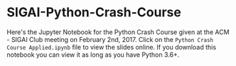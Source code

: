 # SIGAI-Python-Crash-Course
Here's the Jupyter Notebook for the Python Crash Course given at the ACM - SIGAI Club meeting on February 2nd, 2017.
Click on the `Python Crash Course Applied.ipynb` file to view the slides online. If you download this notebook you can view it as long as you have Python 3.6+.
